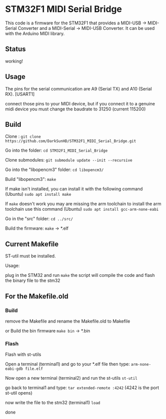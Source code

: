 
# STM32F1 MIDI Serial Bridge
This code is a firmware for the STM32F1 that provides a
MIDI-USB -> MIDI-Serial Converter and a MIDI-Serial -> MIDI-USB Converter.
It can be used with the Arduino MIDI library.


## Status
working!

## Usage
The pins for the serial communication are A9 (Serial TX) and A10 (Serial RX).
[USART1]

connect those pins to your MIDI device, but if you connect it to a genuine
midi device you must change the baudrate to 31250 (current 115200)


## Build

Clone : 
`git clone https://github.com/DarkSunHD/STM32F1_MIDI_Serial_Bridge.git`

Go into the folder: 
`cd STM32F1_MIDI_Serial_Bridge`

Clone submodules: 
`git submodule update --init --recursive`

Go into the "libopencm3" folder: 
`cd libopencm3/`

Build "libopencm3": 
`make`

If make isn't installed, you can install it with the following command (Ubuntu)
 `sudo apt install make`

If `make` doesn't work you may are missing the arm toolchain
to install the arm toolchain use this command (Ubuntu)
 `sudo apt install gcc-arm-none-eabi`

Go in the "src" folder: 
`cd ../src/`

Build the firmware: 
`make` -> *.elf


## Current Makefile


ST-util must be installed.

Usage:

plug in the STM32 and run `make`
the script will compile the code and flash the binary file to the stm32


## For the Makefile.old

### Build

remove the Makefile and rename the Makefile.old to Makefile

or Build the bin firmware
`make bin` -> *.bin


### Flash
Flash with st-utils


Open a terminal (terminal1) and go to your *.elf file then type:
`arm-none-eabi-gdb file.elf`

Now open a new terminal (terminal2) and run the st-utils `st-util`

go back to terminal1 and type: `tar extended-remote :4242`
(4242 is the port st-util opens)

now write the file to the stm32 (terminal1) `load`

done
